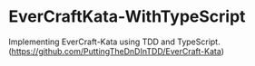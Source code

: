 # EverCraftKata-WithTypeScript
Implementing EverCraft-Kata using TDD and TypeScript. (https://github.com/PuttingTheDnDInTDD/EverCraft-Kata)
